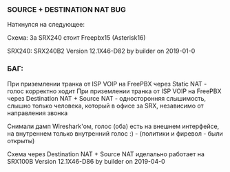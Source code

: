 ### SOURCE + DESTINATION NAT BUG

Наткнулся на следующее:

Схема:
За SRX240 стоит Freepbx15 (Asterisk16)

SRX240:
SRX240B2 Version 12.1X46-D82 by builder on 2019-01-0

### БАГ:
При приземлении транка от ISP VOIP на FreePBX через Static NAT - голос корректно ходит
При приземлении транка от ISP VOIP на FreePBX через Destination NAT + Source NAT - односторонняя слышимость, слышно только человека, который в офисе за SRX, независимо от направления звонка

Снимали дамп Wireshark'ом, голос (оба) есть на внешнем интерфейсе, на внутреннем только внутренний голос :) - (политики и фиревол - были открыты)

Схема через Destination NAT + Source NAT иделально работает на SRX100B  Version 12.1X46-D86 by builder on 2019-04-0






